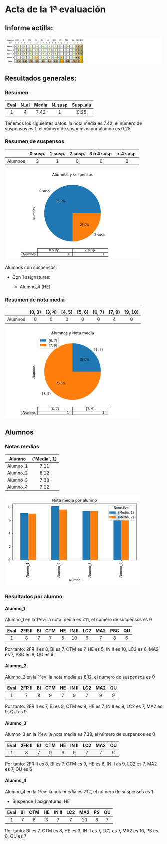 # Acta de la 1ª evaluación 

## Informe actilla: 
 ![](actilla.png) 

## Resultados generales: 


### Resumen 

  |   Eval |   N_al |   Media |   N_susp |   Susp_alu |
|:------:|:------:|:-------:|:--------:|:----------:|
|      1 |      4 |    7.42 |        1 |       0.25 |  
Tenemos los siguientes datos: 
 la nota media es 7.42, el número de suspensos es 1, el número de suspensos por alumno es 0.25 
 

### Resumen de suspensos 

 
 |         |   0 susp. |   1 susp. |   2 susp. |   3 ó 4 susp. |   > 4 susp. |
|:-------:|:---------:|:---------:|:---------:|:-------------:|:-----------:|
| Alumnos |         3 |         1 |         0 |             0 |           0 | 

 
 ![](g0.png) 
 
 
 Alumnos con suspensos: 

* Con 1 asignaturas: 

    - Alumno_4 (HE) 
 


### Resumen de nota media 

 |         |   [0, 3) |   [3, 4) |   [4, 5) |   [5, 6) |   [6, 7) |   [7, 9) |   [9, 10) |
|:-------:|:--------:|:--------:|:--------:|:--------:|:--------:|:--------:|:---------:|
| Alumnos |        0 |        0 |        0 |        0 |        0 |        4 |         0 | 


 ![](g1.png) 
 


## Alumnos 



### Notas medias 

 | Alumno   |   ('Media', 1) |
|:--------:|:--------------:|
| Alumno_1 |           7.11 |
| Alumno_2 |           8.12 |
| Alumno_3 |           7.38 |
| Alumno_4 |           7.12 | 

 ![](g2.png) 
 


### Resultados por alumno 


#### Alumno_1 

  Alumno_1 en la 1ªev: 
 la nota media es 7.11, el número de suspensos es 0 
  

|   Eval |   2FR II |   BI |   CTM |   HE |   IN II |   LC2 |   MA2 |   PSC |   QU |
|:------:|:--------:|:----:|:-----:|:----:|:-------:|:-----:|:-----:|:-----:|:----:|
|      1 |        8 |    7 |     7 |    5 |      10 |     6 |     7 |     8 |    6 |


Por tanto: 2FR II es 8, BI es 7, CTM es 7, HE es 5, IN II es 10, LC2 es 6, MA2 es 7, PSC es 8, QU es 6 
 

#### Alumno_2 

  Alumno_2 en la 1ªev: 
 la nota media es 8.12, el número de suspensos es 0 
  

|   Eval |   2FR II |   BI |   CTM |   HE |   IN II |   LC2 |   MA2 |   QU |
|:------:|:--------:|:----:|:-----:|:----:|:-------:|:-----:|:-----:|:----:|
|      1 |        7 |    8 |     9 |    7 |       9 |     7 |     9 |    9 |


Por tanto: 2FR II es 7, BI es 8, CTM es 9, HE es 7, IN II es 9, LC2 es 7, MA2 es 9, QU es 9 
 

#### Alumno_3 

  Alumno_3 en la 1ªev: 
 la nota media es 7.38, el número de suspensos es 0 
  

|   Eval |   2FR II |   BI |   CTM |   HE |   IN II |   LC2 |   MA2 |   QU |
|:------:|:--------:|:----:|:-----:|:----:|:-------:|:-----:|:-----:|:----:|
|      1 |        8 |    7 |     9 |    6 |       9 |     7 |     7 |    6 |


Por tanto: 2FR II es 8, BI es 7, CTM es 9, HE es 6, IN II es 9, LC2 es 7, MA2 es 7, QU es 6 
 

#### Alumno_4 

  Alumno_4 en la 1ªev: 
 la nota media es 7.12, el número de suspensos es 1 
  


* Suspende 1 asignaturas: HE 

|   Eval |   BI |   CTM |   HE |   IN II |   LC2 |   MA2 |   PS |   QU |
|:------:|:----:|:-----:|:----:|:-------:|:-----:|:-----:|:----:|:----:|
|      1 |    7 |     8 |    3 |       7 |     7 |    10 |    8 |    7 |


Por tanto: BI es 7, CTM es 8, HE es 3, IN II es 7, LC2 es 7, MA2 es 10, PS es 8, QU es 7 
 